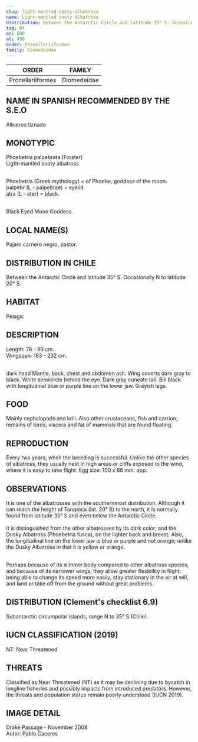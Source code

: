 ```yaml
---
slug: light-mantled-sooty-albatross
name: Light-mantled sooty Albatross
distribution: Between the Antarctic Circle and latitude 35° S. Occasionally N to latitude 20° S.
tag: NT
an: 600
al: 400
order: Procellariiformes
family: Diomedeidae
---
```


| ORDER             | FAMILY      |
| ----------------- | ----------- |
| Procellariiformes | Diomedeidae |

## NAME IN SPANISH RECOMMENDED BY THE S.E.O

Albatros tiznado

## MONOTYPIC

Phoebetria palpebrata (Forster)<br>
Light-mantled sooty albatross<br><br>

Phoebetria (Greek mythology) = of Phoebe, goddess of the moon.<br>
palpebr (L - palpebrae) = eyelid.<br>
atra (L - ater) = black.<br><br>

Black Eyed Moon Goddess.

## LOCAL NAME(S)

Pajaro carnero negro, pastor.

## DISTRIBUTION IN CHILE

Between the Antarctic Circle and latitude 35° S. Occasionally N to latitude 20° S.

## HABITAT

Pelagic

## DESCRIPTION

Length: 78 - 93 cm.<br>
Wingspan: 183 - 232 cm.<br><br>

dark head Mantle, back, chest and abdomen ash. Wing coverts dark gray to black. White semicircle behind the eye. Dark gray cuneate tail. Bill black with longitudinal blue or purple line on the lower jaw. Greyish legs.

## FOOD

Mainly cephalopods and krill. Also other crustaceans, fish and carrion; remains of birds, viscera and fat of mammals that are found floating.

## REPRODUCTION

Every two years, when the breeding is successful. Unlike the other species of albatross, they usually nest in high areas or cliffs exposed to the wind, where it is easy to take flight. Egg size: 100 x 66 mm. app.

## OBSERVATIONS

It is one of the albatrosses with the southernmost distribution. Although it can reach the height of Tarapaca (lat. 20° S) to the north, it is normally found from latitude 35° S and even below the Antarctic Circle.<br><br>
It is distinguished from the other albatrosses by its dark color; and the Dusky Albatross (Phoebetria fusca), on the lighter back and breast. Also, the longitudinal line on the lower jaw is blue or purple and not orange; unlike the Dusky Albatross in that it is yellow or orange.<br><br>

Perhaps because of its slimmer body compared to other albatross species, and because of its narrower wings, they allow greater flexibility in flight; being able to change its speed more easily, stay stationary in the air at will, and land or take off from the ground without great problems.

## DISTRIBUTION (Clement's checklist 6.9)

Subantarctic circumpolar islands; range N to 35° S (Chile).

## IUCN CLASSIFICATION (2019)

NT: Near Threatened

## THREATS

Classified as Near Threatened (NT) as it may be declining due to bycatch in longline fisheries and possibly impacts from introduced predators. However, the threats and population status remain poorly understood (IUCN 2019).

## IMAGE DETAIL

Drake Passage - November 2008<br>
Autor: Pablo Caceres

